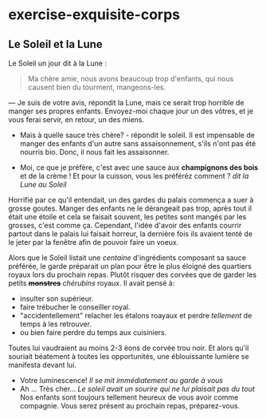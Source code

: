 # exercise-exquisite-corps

## Le Soleil et la Lune

Le Soleil un jour dit à la Lune :

>  Ma chère amie, nous avons beaucoup trop d'enfants, qui nous causent bien du tourment, mangeons-les.

— Je suis de votre avis, répondit la Lune, mais ce serait trop horrible de manger ses propres enfants. Envoyez-moi chaque jour un des vôtres, et je vous ferai servir, en retour, un des miens.

- Mais à quelle sauce très chère? - répondit le soleil. Il est impensable de manger des enfants d'un autre sans assaisonnement, s'ils n'ont pas été nourris bio. Donc, il nous fait les assaisonner.

- Moi, ce que je préfère, c'est avec une sauce aux **champignons des bois** et de la crème ! Et pour la cuisson, vous les préféréz comment ? *dit la Lune au Soleil*  

Horrifié par ce qu'il entendait, un des gardes du palais commença a suer à grosse goutes. Manger des enfants ne le dérangeait pas trop, après tout il était une étoile et cela se faisait souvent, les petites sont mangés par les grosses, c'est comme ça. Cependant, l'idée d'avoir des enfants courrir partout dans le palais lui faisait horreur, la dernière fois ils avaient tenté de le jeter par la fenêtre afin de pouvoir faire un voeux.

Alors que le Soleil listait une *centaine* d'ingrédients composant sa sauce préférée, le garde préparait un plan pour être le plus éloigné des quartiers royaux lors du prochain repas. Plutôt risquer des corvées que de garder les petits __~~monstres~~__ *chérubins* royaux.
Il avait pensé à:
+ insulter son supérieur.
+ faire trébucher le conseiller royal.
+ "accidentellement" relacher les étalons roayaux et perdre *tellement* de temps à les retrouver.
+ ou bien faire perdre du temps aux cuisiniers.

Toutes lui vaudraient au moins 2-3 èons de corvée trou noir. Et alors qu'il souriait béatement à toutes les opportunités, une éblouissante lumière se manifesta devant lui.
- Votre luminescence! *Il se mit immédiatement au garde à vous*
- Ah ... Très cher... *Le soleil avait un sourire qui ne lui plaisait pas du tout* Nos enfants sont toujours tellement heureux de vous avoir comme compagnie. Vous serez présent au prochain repas, préparez-vous.
